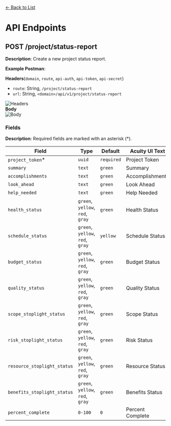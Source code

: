 [<- Back to List](https://github.com/AcuityPPM/APIs/blob/main/endpoints/list.md)

# API Endpoints

## POST /project/status-report

**Description**: Create a new project status report.

**Example Postman**:

**Headers**(`domain`, `route`, `api-auth`, `api-token`, `api-secret`)

- `route`: String, `/project/status-report`
- `url`: String, `<domain>/api/v1/project/status-report`

![Headers](https://github.com/AcuityPPM/APIs/blob/main/img/post_headers.webp)
<br>
**Body**
<br>
![Body](https://github.com/AcuityPPM/APIs/blob/main/img/post_body.webp)

### Fields

**Description**: Required fields are marked with an asterisk (\*).

| Field                       | Type                             | Default    | Acuity UI Text   |
| --------------------------- | -------------------------------- | ---------- | ---------------- |
| `project_token`\*           | `uuid`                           | `required` | Project Token    |
| `summary`                   | `text`                           | `green`    | Summary          |
| `accomplishments`           | `text`                           | `green`    | Accomplishments  |
| `look_ahead`                | `text`                           | `green`    | Look Ahead       |
| `help_needed`               | `text`                           | `green`    | Help Needed      |
| `health_status`             | `green`, `yellow`, `red`, `gray` | `green`    | Health Status    |
| `schedule_status`           | `green`, `yellow`, `red`, `gray` | `yellow`   | Schedule Status  |
| `budget_status`             | `green`, `yellow`, `red`, `gray` | `green`    | Budget Status    |
| `quality_status`            | `green`, `yellow`, `red`, `gray` | `green`    | Quality Status   |
| `scope_stoplight_status`    | `green`, `yellow`, `red`, `gray` | `green`    | Scope Status     |
| `risk_stoplight_status`     | `green`, `yellow`, `red`, `gray` | `green`    | Risk Status      |
| `resource_stoplight_status` | `green`, `yellow`, `red`, `gray` | `green`    | Resource Status  |
| `benefits_stoplight_status` | `green`, `yellow`, `red`, `gray` | `green`    | Benefits Status  |
| `percent_complete`          | `0-100`                          | `0`        | Percent Complete |

